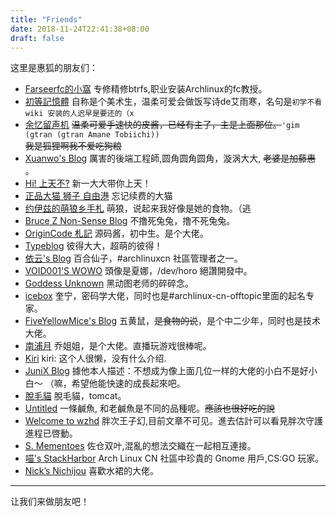 ```yaml
---
title: "Friends"
date: 2018-11-24T22:41:38+08:00
draft: false
---
```

这里是惠狐的朋友们：  

- [Farseerfc的小窩](https://farseerfc.me/) 专修精修btrfs,职业安装Archlinux的fc教授。
- [初等記憶體](https://axionl.me/) 自称是个美术生，温柔可爱会做饭写诗de艾雨寒，名句是`初学不看 wiki 安装的人迟早是要还的（x` 
- [余忆留声机](https://amane.live/) ~~温柔可爱手速快的皮酱，已经有主了，主是上面那位。~~`'gim (gtran (gtran Amane Tobiichi))`   
 ~~我是狐狸啊我不爱吃狗粮~~
- [Xuanwo's Blog](https://xuanwo.io/) 厲害的後端工程師,圆角圆角圆角，漩涡大大, ~~老婆是加藤惠~~ 。 
- [Hi! 上天不?](https://a-wing.top/) 新一大大带你上天！ 
- [正品大猫 狮子 自由港](https://bigcat.ee) 忘记续费的大猫
- [约伊兹的萌狼乡手札](https://blog.yoitsu.moe/) 萌狼，说起来我好像是她的食物。（逃 
- [Bruce Z Non-Sense Blog](https://blog.brucezhang.cf) 不撸死兔兔，撸不死兔兔。
- [OriginCode 札記](https://origincode.github.io/) 源码酱，初中生。是个大佬。 
- [Typeblog](https://typeblog.net/) 彼得大大，超萌的彼得！
- [依云's Blog](https://blog.lilydjwg.me/) 百合仙子，#archlinuxcn 社區管理者之一。
- [VOID001'S WOWO](https://void-shana.moe/) 頭像是夏娜，/dev/horo 絕讚開發中。
- [Goddess Unknown](https://nir.moe/) 黑动图老师的碎碎念。
- [icebox](https://quininer.github.io/) 奎宁，密码学大佬，同时也是#archlinux-cn-offtopic里面的起名专家。
- [FiveYellowMice's Blog](https://fiveyellowmice.com/) 五黄鼠，~~是食物的说~~，是个中二少年，同时也是技术大佬。
- [南浦月](https://blog.nanpuyue.com) 乔姐姐，是个大佬。直播玩游戏很棒呢。
- [Kiri](https://kirikira.moe/) kiri: 这个人很懒，没有什么介绍.
- [JuniX Blog](https://junyixu.github.io/) 據他本人描述：不想成为像上面几位一样的大佬的小白不是好小白～ （嘛，希望他能快速的成長起來吧。
- [脫毛貓](https://tomcat.one/blog/) 脫毛貓，tomcat。
- [Untitled](https://v2bv.net/) 一條鹹魚, 和老鹹魚是不同的品種呢。~~應該也很好吃的說~~
- [Welcome to wzhd](https://wzhd.org/) 胖次王子幻,目前文章不可见。進去估計可以看見胖次守護進程已啓動。
- [S. Mementoes](https://shadowrz.github.io/)  佐仓双叶,混亂的想法交織在一起相互連接。
- [喵's StackHarbor](https://alynx.moe/) Arch Linux CN 社區中珍貴的 Gnome 用戶,CS:GO 玩家。
- [Nick’s Nichijou](https://nichi.co/) 喜歡水裙的大佬。

* * *  

让我们来做朋友吧！
